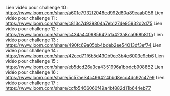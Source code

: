 Lien vidéo pour challenge 10 : https://www.loom.com/share/a601c7932f2048cd992d80a89eaab056
Lien vidéo pour challenge 11 : https://www.loom.com/share/c813c7d939804a7eb1274e95932d2d75
Lien vidéo pour challenge 12 : https://www.loom.com/share/c434a440985642b1a423a8ca068b81fa
Lien vidéo pour challenge 13 : https://www.loom.com/share/490fc69a05bb4bdeb2ee54013df3ef74
Lien vidéo pour challenge 14 : https://www.loom.com/share/42ccd71f6b5d430b9ee3b4e6003e9cb6
Lien vidéo pour challenge 15 : https://www.loom.com/share/eb5dcd26a3ca4351996a1bbdcb908852
Lien vidéo pour challenge 16 : https://www.loom.com/share/5c57ae34c496424bbd8ecc4dc92c47e9
Lien vidéo pour challenge 17 : https://www.loom.com/share/ccfb5466060f49a4bf882d11b644eb77